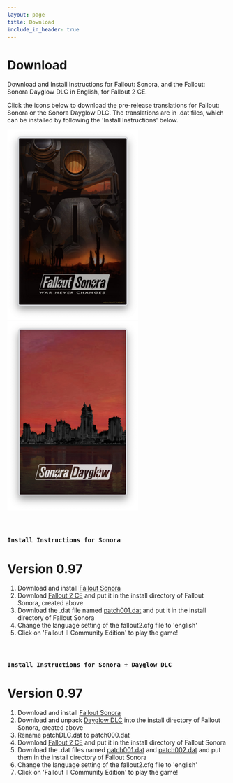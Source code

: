 ```yaml
---
layout: page
title: Download
include_in_header: true
---
```


# Download
Download and Install Instructions for Fallout: Sonora, and the Fallout: Sonora Dayglow DLC in English, for Fallout 2 CE.

Click the icons below to download the pre-release translations for Fallout: Sonora or the Sonora Dayglow DLC. The translations are in .dat files, which can be installed by following the 'Install Instructions' below.

[<img src="https://raw.githubusercontent.com/cambragol/Fallout-Sonora/main/assets/Screen%20Shot%20Sonora.png" width="300" />](https://github.com/cambragol/Fallout-Sonora-English/releases/download/0.9/patch001.dat "patch001.dat")[<img src="https://raw.githubusercontent.com/cambragol/Fallout-Sonora/main/assets/Screen%20Shot%20Dayglow.png" width="300" />](https://github.com/cambragol/Fallout-Sonora-English/releases/download/0.9/patch002.dat "patch002.dat")

<!--### [Download patch001.dat](https://github.com/cambragol/Fallout-Sonora-English/releases/download/0.9/patch001.dat)
### [Download patch002.dat](https://github.com/cambragol/Fallout-Sonora-English/releases/download/0.9/patch002.dat)-->

<br>

### `Install Instructions for Sonora`
# **Version 0.97**

1. Download and install [Fallout Sonora](https://cloud.mail.ru/public/jsg1/HSrkfMyPB)
2. Download [Fallout 2 CE](https://github.com/alexbatalov/fallout2-ce/releases/tag/v1.3.0) and put it in the install directory of Fallout Sonora, created above
3. Download the .dat file named [patch001.dat](https://github.com/cambragol/Fallout-Sonora-English/releases/download/0.9/patch001.dat) and put it in the install directory of Fallout Sonora
4. Change the language setting of the fallout2.cfg file to 'english'
5. Click on 'Fallout II Community Edition' to play the game!

<br>

### `Install Instructions for Sonora + Dayglow DLC`
# **Version 0.97**

1. Download and install [Fallout Sonora](https://cloud.mail.ru/public/jsg1/HSrkfMyPB)
2. Download and unpack [Dayglow DLC](https://cloud.mail.ru/public/s3bg/oiJr6N1Gh) into the install directory of Fallout Sonora, created above
3. Rename patchDLC.dat to patch000.dat
4. Download [Fallout 2 CE](https://github.com/alexbatalov/fallout2-ce/releases/tag/v1.3.0) and put it in the install directory of Fallout Sonora
5. Download the .dat files named [patch001.dat](https://github.com/cambragol/Fallout-Sonora-English/releases/download/0.9/patch001.dat) and [patch002.dat](https://github.com/cambragol/Fallout-Sonora-English/releases/download/0.9/patch002.dat) and put them in the install directory of Fallout Sonora
6. Change the language setting of the fallout2.cfg file to 'english'
7. Click on 'Fallout II Community Edition' to play the game!

<br>
